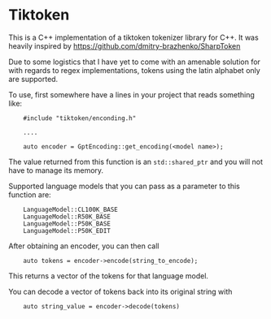 # Tiktoken

This is a C++ implementation of a tiktoken tokenizer library for C++. It was heavily inspired by https://github.com/dmitry-brazhenko/SharpToken

Due to some logistics that I have yet to come with an amenable solution for with regards to regex implementations, tokens using the latin alphabet only are supported. 

To use, first somewhere have a lines in your project that reads something like:

        #include "tiktoken/enconding.h"

        ....

        auto encoder = GptEncoding::get_encoding(<model name>);

The value returned from this function is an `std::shared_ptr` and you will not have to manage its memory.

Supported language models that you can pass as a parameter to this function are:

        LanguageModel::CL100K_BASE 
        LanguageModel::R50K_BASE
        LanguageModel::P50K_BASE
        LanguageModel::P50K_EDIT

After obtaining an encoder, you can then call

        auto tokens = encoder->encode(string_to_encode);

This returns a vector of the tokens for that language model.

You can decode a vector of tokens back into its original string with

        auto string_value = encoder->decode(tokens)


